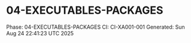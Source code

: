 # 04-EXECUTABLES-PACKAGES
Phase: 04-EXECUTABLES-PACKAGES
CI: CI-XA001-001
Generated: Sun Aug 24 22:41:23 UTC 2025
